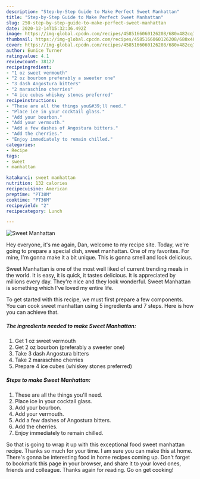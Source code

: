 ```yaml
---
description: "Step-by-Step Guide to Make Perfect Sweet Manhattan"
title: "Step-by-Step Guide to Make Perfect Sweet Manhattan"
slug: 250-step-by-step-guide-to-make-perfect-sweet-manhattan
date: 2020-12-14T15:32:36.492Z
image: https://img-global.cpcdn.com/recipes/4585166060126208/680x482cq70/sweet-manhattan-recipe-main-photo.jpg
thumbnail: https://img-global.cpcdn.com/recipes/4585166060126208/680x482cq70/sweet-manhattan-recipe-main-photo.jpg
cover: https://img-global.cpcdn.com/recipes/4585166060126208/680x482cq70/sweet-manhattan-recipe-main-photo.jpg
author: Eunice Turner
ratingvalue: 4.1
reviewcount: 38127
recipeingredient:
- "1 oz sweet vermouth"
- "2 oz bourbon preferably a sweeter one"
- "3 dash Angostura bitters"
- "2 maraschino cherries"
- "4 ice cubes whiskey stones preferred"
recipeinstructions:
- "These are all the things you&#39;ll need."
- "Place ice in your cocktail glass."
- "Add your bourbon."
- "Add your vermouth."
- "Add a few dashes of Angostura bitters."
- "Add the cherries."
- "Enjoy immediately to remain chilled."
categories:
- Recipe
tags:
- sweet
- manhattan

katakunci: sweet manhattan 
nutrition: 132 calories
recipecuisine: American
preptime: "PT38M"
cooktime: "PT36M"
recipeyield: "2"
recipecategory: Lunch

---
```



![Sweet Manhattan](https://img-global.cpcdn.com/recipes/4585166060126208/680x482cq70/sweet-manhattan-recipe-main-photo.jpg)

Hey everyone, it's me again, Dan, welcome to my recipe site. Today, we're going to prepare a special dish, sweet manhattan. One of my favorites. For mine, I'm gonna make it a bit unique. This is gonna smell and look delicious.



Sweet Manhattan is one of the most well liked of current trending meals in the world. It is easy, it is quick, it tastes delicious. It is appreciated by millions every day. They're nice and they look wonderful. Sweet Manhattan is something which I've loved my entire life.


To get started with this recipe, we must first prepare a few components. You can cook sweet manhattan using 5 ingredients and 7 steps. Here is how you can achieve that.

<!--inarticleads1-->

##### The ingredients needed to make Sweet Manhattan:

1. Get 1 oz sweet vermouth
1. Get 2 oz bourbon (preferably a sweeter one)
1. Take 3 dash Angostura bitters
1. Take 2 maraschino cherries
1. Prepare 4 ice cubes (whiskey stones preferred)




<!--inarticleads2-->

##### Steps to make Sweet Manhattan:

1. These are all the things you&#39;ll need.
1. Place ice in your cocktail glass.
1. Add your bourbon.
1. Add your vermouth.
1. Add a few dashes of Angostura bitters.
1. Add the cherries.
1. Enjoy immediately to remain chilled.




So that is going to wrap it up with this exceptional food sweet manhattan recipe. Thanks so much for your time. I am sure you can make this at home. There's gonna be interesting food in home recipes coming up. Don't forget to bookmark this page in your browser, and share it to your loved ones, friends and colleague. Thanks again for reading. Go on get cooking!
